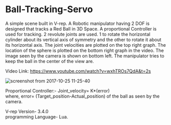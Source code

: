 # Ball-Tracking-Servo
A simple scene built in V-rep. A Robotic manipulator having 2 DOF is designed that tracks a Red Ball in 3D Space. A proportional
Controller is used for tracking. 2 revolute joints are used. 1 to rotate the horizontal cylinder about its vertical axis of
symmetry and the other to rotate it about its horizontal axis. The joint velocities are plotted on the top right graph. The
location of the sphere is plotted on the bottom right graph in the video. The image seen by the camera is shown on bottom left. The
manipulator tries to keep the ball in the center of the view are. 

Video Link: https://www.youtube.com/watch?v=wxhTROs7QdA&t=2s
 
![screenshot from 2017-10-25 11-25-40](https://user-images.githubusercontent.com/15217992/31982870-5495ad34-b978-11e7-9525-70089ff3283f.png)

Proportional Controller:- Joint_velocity= K*(error)\
where, error= (Target_position-Actual_position) of the ball as seen by the camera.

V-rep Version- 3.4.0 \
programming Language- Lua.
